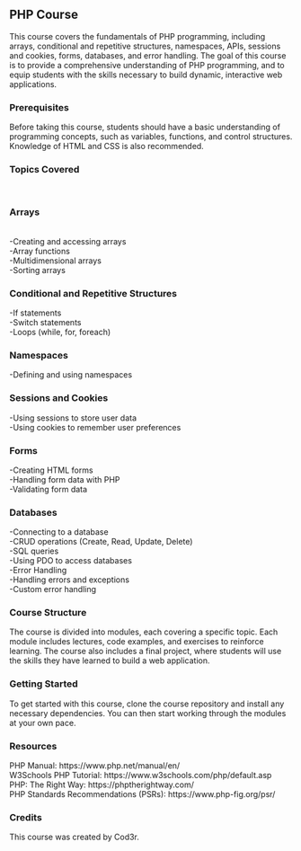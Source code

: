 <h2><b>PHP Course</b></h2>

This course covers the fundamentals of PHP programming, including arrays, conditional and repetitive structures, namespaces, APIs, sessions and cookies, forms, databases, and error handling. The goal of this course is to provide a comprehensive understanding of PHP programming, and to equip students with the skills necessary to build dynamic, interactive web applications.<br>

<h3><b>Prerequisites</b></h3>
Before taking this course, students should have a basic understanding of programming concepts, such as variables, functions, and control structures. Knowledge of HTML and CSS is also recommended.<br>

<h3><b>Topics Covered</b></h3><br>
<h3><b>Arrays</b></h3><br>
-Creating and accessing arrays<br>
-Array functions<br>
-Multidimensional arrays<br>
-Sorting arrays<br>

<h3><b>Conditional and Repetitive Structures</b></h3>
-If statements<br>
-Switch statements<br>
-Loops (while, for, foreach)<br>

<h3><b>Namespaces</b></h3>
-Defining and using namespaces<br>

<!--
<h3><b>APIs</b></h3><br>
-RESTful APIs<br>
-HTTP methods (GET, POST, PUT, DELETE)<br>
-JSON and XML data formats<br>
-API authentication<br>
-->

<h3><b>Sessions and Cookies</b></h3>
-Using sessions to store user data<br>
-Using cookies to remember user preferences<br>

<h3><b>Forms</b></h3>
-Creating HTML forms<br>
-Handling form data with PHP<br>
-Validating form data<br>

<h3><b>Databases</b></h3>
-Connecting to a database<br>
-CRUD operations (Create, Read, Update, Delete)<br>
-SQL queries<br>
-Using PDO to access databases<br>
-Error Handling<br>
-Handling errors and exceptions<br>
-Custom error handling<br>

<h3><b>Course Structure</b></h3>
The course is divided into modules, each covering a specific topic. Each module includes lectures, code examples, and exercises to reinforce learning. The course also includes a final project, where students will use the skills they have learned to build a web application.<br>

<h3><b>Getting Started</b></h3>
To get started with this course, clone the course repository and install any necessary dependencies. You can then start working through the modules at your own pace.<br>

<h3><b>Resources</b></h3>
PHP Manual: https://www.php.net/manual/en/<br>
W3Schools PHP Tutorial: https://www.w3schools.com/php/default.asp<br>
PHP: The Right Way: https://phptherightway.com/<br>
PHP Standards Recommendations (PSRs): https://www.php-fig.org/psr/<br>

<h3><b>Credits</b></h3>
This course was created by Cod3r.<br>
